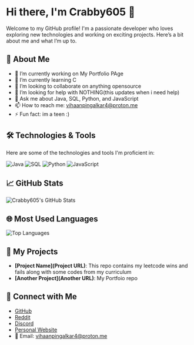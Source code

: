 # Hi there, I'm Crabby605 👋

Welcome to my GitHub profile! I'm a passionate developer who loves exploring new technologies and working on exciting projects. Here’s a bit about me and what I’m up to.

## 🚀 About Me

- 🔭 I’m currently working on My Portfolio PAge
- 🌱 I’m currently learning C
- 👯 I’m looking to collaborate on anything opensource
- 🤔 I’m looking for help with NOTHING(this updates when i need help)
- 💬 Ask me about Java, SQL, Python, and JavaScript
- 📫 How to reach me: [vihaanpingalkar4@proton.me](mailto:vihaanpingalkar4@proton.me)
- ⚡ Fun fact: im a teen :)
## 🛠️ Technologies & Tools

Here are some of the technologies and tools I'm proficient in:

<p align="left">
  <img src="https://img.shields.io/badge/Java-007396?style=flat&logo=java&logoColor=white" alt="Java" />
  <img src="https://img.shields.io/badge/SQL-4479A1?style=flat&logo=sqlite&logoColor=white" alt="SQL" />
  <img src="https://img.shields.io/badge/Python-3776AB?style=flat&logo=python&logoColor=white" alt="Python" />
  <img src="https://img.shields.io/badge/JavaScript-F7DF1C?style=flat&logo=javascript&logoColor=black" alt="JavaScript" />
</p>

## 📈 GitHub Stats

![Crabby605's GitHub Stats](https://github-readme-stats.vercel.app/api?username=crabby605&show_icons=true&hide_title=true&count_private=true&hide=prs&theme=default)

## 🌐 Most Used Languages

![Top Languages](https://github-readme-stats.vercel.app/api/top-langs/?username=crabby605&layout=compact&theme=default)

## 📂 My Projects

- **[Project Name](Project URL)**: This repo contains my leetcode wins and fails along with some codes from my curriculum
- **[Another Project](Another URL)**: My Portfoio repo

## 🤝 Connect with Me

- [GitHub](https://github.com/crabby605)
- [Reddit](https://www.reddit.com/user/crabby605)
- [Discord](https://discord.com/users/crabby605)
- [Personal Website](https://crabby.me)
- 📧 Email: [vihaanpingalkar4@proton.me](mailto:vihaanpingalkar4@proton.me)
